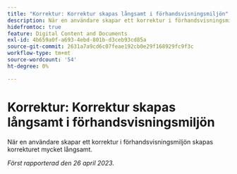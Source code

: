 ```yaml
---
title: "Korrektur: Korrektur skapas långsamt i förhandsvisningsmiljön"
description: När en användare skapar ett korrektur i förhandsvisningsmiljön skapas korrekturet mycket långsamt.
hidefromtoc: true
feature: Digital Content and Documents
exl-id: 4b659a0f-a693-4ebd-801b-d3ceb93cd85a
source-git-commit: 2631a7a9cd6c07feae192cb0e29f168929fc9f3c
workflow-type: tm+mt
source-wordcount: '54'
ht-degree: 0%

---
```


# Korrektur: Korrektur skapas långsamt i förhandsvisningsmiljön

<!--This article is by request. Article is on WF and WFP TOCs-->

När en användare skapar ett korrektur i förhandsvisningsmiljön skapas korrekturet mycket långsamt.

_Först rapporterad den 26 april 2023._
